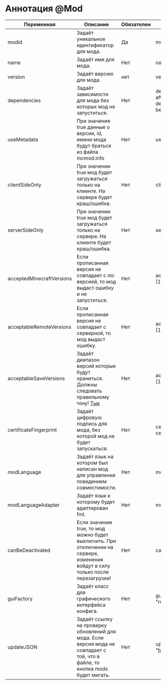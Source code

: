 # Аннотация @Mod

| Переменная                | Описание                                                                                                                        | Обязателен | Пример                                                                         |
|---------------------------|---------------------------------------------------------------------------------------------------------------------------------|------------|--------------------------------------------------------------------------------|
| modid                     | Задаёт уникальное идентификатор для мода.                                                                                       | Да         | modid = "mcmodding"                                                            |
| name                      | Задаёт имя для мода.                                                                                                            | Нет        | name = "My MC Mod"                                                             |
| version                   | Задаёт версию для мода.                                                                                                         | нет         | version = "1.0 Beta"                                                           |
| dependencies              | Задаёт зависимости для мода без которых мод не запуститься.                                                                     | Нет        | dependencies = "required-after:mylib" или dependencies="required-before:mylib" |
| useMetadata               | При значение true данные о версии, id, имени мода будут браться из файла mcmod.info                                             | Нет        | useMetadata = true                                                             |
| clientSideOnly            | При значении true мод будет загружаться только на клиенте. На сервере будет краш/ошибка.                                        | Нет        | clientSideOnly = true                                                          |
| serverSideOnly            | При значении true мод будет загружаться только на сервере. На клиенте будет краш/ошибка.                                        | Нет        | serverSideOnly = true                                                          |
| acceptedMinecraftVersions | Если прописанная версия не совпадает с mc версией, то мод выдаст ошибку и не запуститься.                                       | Нет        | acceptedMinecraftVersions = "[1.11]"                                           |
| acceptableRemoteVersions  | Если прописанная версия не совпадает с серверной, то мод выдаст ошибку.                                                         | Нет        | acceptableRemoteVersions = "[1.63.2]"                                          |
| acceptableSaveVersions    | Задаёт диапазон версий которые будут храниться. Должны следовать правильному тону! [Тык](http://semver.org/)                                              | Нет        | acceptableSaveVersions = "[1.10.beta.2]"                                       |
| certificateFingerprint    | Задаёт цифровую подпись для мода, без которой мод не будет запускаться.                                                         | Нет        | certificateFingerprint = "mcmodding-certificate"                               |
| modLanguage               | Задаёт язык на котором был написан мод для управления поведением совместимости.                                                 | Нет        | modLanguage = "java"                                                           |
| modLanguageAdapter        | Задаёт язык к которому будет адаптирован fml.                                                                                   | Нет        | modLanguageAdapter = "kotlin"                                                  |
| canBeDeactivated          | Если значение true, то мод можно будет выключить. При отключении на сервере, изменения войдут в силу только после перезагрузки! | Нет        | canBeDeactivated = true                                                        |
| guiFactory                | Задаёт класс для графического интерфейса конфига.                                                                               | Нет        | guiFactory = "ru.mcmodding.gui.ConfigGuiFactory"                               |
| updateJSON                | Задаёт ссылку на проверку обновлений для мода. Если версия мода не совпадает с той, что в файле, то кнопка mods будет мигать.   | Нет        | updateJSON = "http://mcmodding.ru/updateurl.json"                              |
